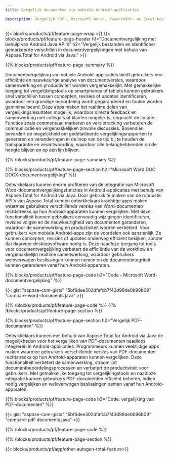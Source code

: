 ```yaml
---
title: Vergelijk documenten via mobiele Android-applicaties

description: Vergelijk PDF-, Microsoft Word-, PowerPoint- en Excel-bestanden via mobiele Android-applicatie. Verkrijg de gemarkeerde vergelijkingsresultaten.
---
```


{{< blocks/products/pf/feature-page-wrap >}}
{{< blocks/products/pf/feature-page-header h1="Documentvergelijking met behulp van Android Java API's" h2="Vergelijk bestanden en identificeer gemarkeerde verschillen in documentvergelijkingen met behulp van Aspose.Total for Android via Java." >}}

{{% blocks/products/pf/feature-page-summary %}}

Documentvergelijking via mobiele Android-applicaties biedt gebruikers een efficiënte en nauwkeurige analyse van documentversies, waardoor samenwerking en productiviteit worden vergemakkelijkt. Met gemakkelijke toegang tot vergelijkingstools op smartphones of tablets kunnen gebruikers snel verschillen tussen concepten, revisies of updates identificeren, waardoor een grondige beoordeling wordt gegarandeerd en fouten worden geminimaliseerd. Deze apps maken het realtime delen van vergelijkingsresultaten mogelijk, waardoor directe feedback en samenwerking met collega's of klanten mogelijk is, ongeacht de locatie. Functies zoals commentaar, markeren en versietracking verbeteren de communicatie en vergemakkelijken zinvolle discussies. Bovendien bevordert de mogelijkheid om gedetailleerde vergelijkingsrapporten te genereren en veranderingen in de loop van de tijd bij te houden de transparantie en verantwoording, waardoor alle belanghebbenden op de hoogte blijven en op één lijn blijven. 

{{% /blocks/products/pf/feature-page-summary  %}}

{{% blocks/products/pf/feature-page-section  h2="Microsoft Word DOC DOCX-documentvergelijking" %}}

Ontwikkelaars kunnen enorm profiteren van de integratie van Microsoft Word-documentvergelijkingsfuncties in Android-applicaties met behulp van Aspose.Total for Android via Java. Door gebruik te maken van de robuuste API's van Aspose.Total kunnen ontwikkelaars krachtige apps maken waarmee gebruikers verschillende versies van Word-documenten rechtstreeks op hun Android-apparaten kunnen vergelijken. Met deze functionaliteit kunnen gebruikers eenvoudig wijzigingen identificeren, revisies volgen en de nauwkeurigheid van documenten garanderen, waardoor de samenwerking en productiviteit worden verbeterd. Voor gebruikers van mobiele Android-apps zijn de voordelen ook aanzienlijk. Ze kunnen concepten, revisies of updates onderweg efficiënt bekijken, zonder dat daarvoor desktopsoftware nodig is. Deze naadloze toegang tot tools voor documentvergelijking verbetert de efficiëntie van de workflow en vergemakkelijkt realtime samenwerking, waardoor gebruikers weloverwogen beslissingen kunnen nemen en de documentintegriteit kunnen garanderen vanaf hun Android-apparaten.

{{% blocks/products/pf/feature-page-code h3="Code - Microsoft Word-documentvergelijking" %}}

{{< gist "aspose-com-gists" "5bf6dee302dfafcb7f43d98de0b96b09" "compare-word-documents.java" >}}

{{% /blocks/products/pf/feature-page-code  %}}
{{% /blocks/products/pf/feature-page-section %}}

{{% blocks/products/pf/feature-page-section  h2="Vergelijk PDF-documenten" %}}

Ontwikkelaars kunnen met behulp van Aspose.Total for Android via Java de mogelijkheden voor het vergelijken van PDF-documenten naadloos integreren in Android-applicaties. Programmeurs kunnen veelzijdige apps maken waarmee gebruikers verschillende versies van PDF-documenten rechtstreeks op hun Android-apparaten kunnen vergelijken. Deze functionaliteit verbetert de samenwerking, stroomlijnt documentbeoordelingsprocessen en verbetert de productiviteit voor gebruikers. Met gemakkelijke toegang tot vergelijkingstools en naadloze integratie kunnen gebruikers PDF-documenten efficiënt beheren, indien nodig vergelijken en weloverwogen beslissingen nemen vanaf hun Android-apparaten. 

{{% blocks/products/pf/feature-page-code h3="Code: vergelijking van PDF-documenten" %}}

{{< gist "aspose-com-gists" "5bf6dee302dfafcb7f43d98de0b96b09" "compare-pdf-documents.java" >}}

{{% /blocks/products/pf/feature-page-code  %}}

{{% /blocks/products/pf/feature-page-section %}}

{{< blocks/products/pf/agp/other-autogen-total-feature>}}